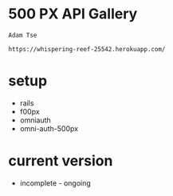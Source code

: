 # 500 PX API Gallery
``
Adam Tse
``

``
https://whispering-reef-25542.herokuapp.com/
``

# setup

 * rails
 * f00px
 * omniauth
 * omni-auth-500px

# current version

* incomplete - ongoing
